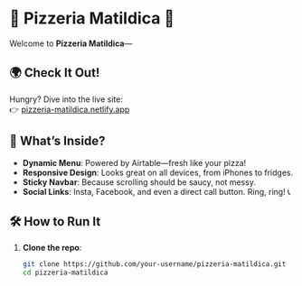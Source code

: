 # 🍕 Pizzeria Matildica 🍕

Welcome to **Pizzeria Matildica**—

## 🌍 Check It Out!
Hungry? Dive into the live site:  
👉 [pizzeria-matildica.netlify.app](https://pizzeria-matildica.netlify.app)

## 🎉 What’s Inside?
- **Dynamic Menu**: Powered by Airtable—fresh like your pizza!  
- **Responsive Design**: Looks great on all devices, from iPhones to fridges.  
- **Sticky Navbar**: Because scrolling should be saucy, not messy.  
- **Social Links**: Insta, Facebook, and even a direct call button. Ring, ring! 📞  

## 🛠️ How to Run It
1. **Clone the repo**:  
   ```bash
   git clone https://github.com/your-username/pizzeria-matildica.git
   cd pizzeria-matildica